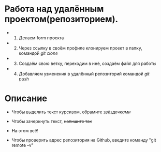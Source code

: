 # Работа над удалённым проектом(репозиторием).

+ 1. Делаем form проекта

+ 2. Через ссылку в своём профиле клонируем проект в папку, командой *git clone*

+ 3. Создаём свою ветку, переходим в неё, создаём файл для работы

+ 4. Добавляем узменения в удалённый репозиторий командой *git push*

# Описание

+  Чтобы выделить текст курсивом, обрамите *звёздочками*

+ Чтобы зачеркнуть текст, ~~напишите так~~

+ На этом всё!

+ Чтобы проверить адрес репозитория на Github, введите команду "git remote -v"